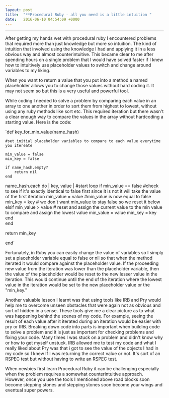 ```yaml
---
layout: post
title:  "**Procedural Ruby - all you need is a little intuition "
date:   2016-06-10 04:54:09 +0000
---
```


***
After getting my hands wet with procedural ruby I encountered problems that required more than just knowledge but more so intuition. The kind of intuition that involved using the knowledge I had and applying it in a less obvious way and almost counterintuitive. This became clear to me after spending hours on a single problem that I would have solved faster if I knew how to intuitively use placeholder values to switch and change around variables to my liking. 

When you want to return a value that you put into a method a named placeholder allows you to change those values without hard coding it. It may not seem so but this is a very useful and powerful tool. 

While coding I needed to solve a problem by comparing each value in an array to one another in order to sort them from highest to lowest, without using any ruby methods like sort etc. This required iteration but there wasn't a clear enough way to compare the values in the array without hardcoding a starting value. Here is the code:

`def key_for_min_value(name_hash)

	#set initial placeholder variables to compare to each value everytime you itereate
 
	min_value = false
	min_key = false
 
	if name_hash.empty? 
		return nil
	end
 
  name_hash.each do | key, value | #start loop
		if min_value == false  #check to see if it's exactly identical to false first since it is not it will take the value of the first iteration
			min_value = value  #min_value is now equal to false
			min_key = key
						# we don't want min_value to stay false so we reset it below
		elsif min_value > value  # reset and assign the current value to the min value to compare and assign  the lowest value
			min_value = value
			min_key = key
  	end  
	end
 
 return	min_key
 
end`

Fortunately, in Ruby you can easily change the value of variables so I simply set a placeholder variable equal to false or nil so that when the method iterated it would compare against the placeholder value. If the proceeding new value from the iteration was lower than the placeholder variable, then the value of the placeholder would be reset to the new lesser value in the iteration. This would continue until the end of the iteration where the lowest value in the iteration would be set to the new placeholder value or the "min_key."

Another valuable lesson I learnt was that using tools like IRB and Pry would help me to overcome unseen obstacles that were again not as obvious and sort of hidden in a sense. These tools give me a clear picture as to what was happening behind the scenes of my code. For example, seeing the result of each value after it iterated during an iteration would be easier with pry or IRB. Breaking down code into parts is important when building code to solve a problem and it is just as important for checking problems and fixing your code. Many times I was stuck on a problem and didn't know why or how to get myself unstuck. IRB allowed me to test my code and what I really liked about Pry was that i got to see the value of the objects I had in my code so I knew If I was returning the correct value or not. It's sort of an RSPEC test but without having to write an RSPEC test. 

When newbies first learn Procedural Ruby it can be challenging especially when the problem requires a somewhat counterintuitive approach. However, once you use the tools I mentioned above road blocks soon become stepping stones and stepping stones soon become your wings and eventual super powers.
